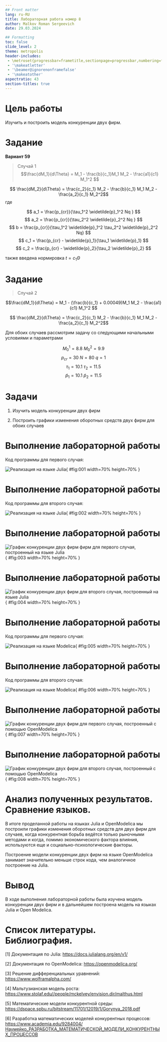 ```yaml
---
## Front matter
lang: ru-RU
title: Лабораторная работа номер 8
author: Malkov Roman Sergeevich
date: 29.03.2024

## Formatting
toc: false
slide_level: 2
theme: metropolis
header-includes: 
 - \metroset{progressbar=frametitle,sectionpage=progressbar,numbering=fraction}
 - '\makeatletter'
 - '\beamer@ignorenonframefalse'
 - '\makeatother'
aspectratio: 43
section-titles: true
---
```


# Цель работы

Изучить и построить модель конкуренции двух фирм.

# Задание

**Вариант 59**

>Случай 1
$$\frac{dM_1}{d\Theta} = M_1 - \frac{b}{c_1}M_1 M_2 - \frac{a1}{c1} M_1^2 $$

$$ \frac{dM_2}{d\Theta} = \frac{c_2}{c_1} M_2 - \frac{b}{c_1} M_1 M_2 - \frac{a_2}{c_1} M_2^2$$
где 

$$ a_1 = \frac{p_{cr}}{\tau_1^2 \widetilde{p}_1^2 Nq } $$
$$ a_2 = \frac{p_{cr}}{\tau_2^2 \widetilde{p}_2^2 Nq } $$ 
$$ b = \frac{p_{cr}}{\tau_1^2 \widetilde{p}_1^2 \tau_2^2 \widetilde{p}_2^2 Nq} $$
$$ c_1 = \frac{p_{cr} - \widetilde{p}_1}{\tau_1 \widetilde{p}_1} $$
$$ c_2 = \frac{p_{cr} - \widetilde{p}_2}{\tau_2 \widetilde{p}_2} $$

также введена нормировка $t = c_1 \Theta$

# Задание

>Случай 2

$$\frac{dM_1}{d\Theta} = M_1 - (\frac{b}{c_1} + 0.00049)M_1 M_2 - \frac{a1}{c1} M_1^2 $$

$$ \frac{dM_2}{d\Theta} = \frac{c_2}{c_1} M_2 - \frac{b}{c_1} M_1 M_2 - \frac{a_2}{c_1} M_2^2$$

Для обоих случаев рассмотрим задачу со следующими начальными условиями и параметрами

$$ M_0^1=8.8 \: M_0^2=9.9 $$
$$ p_{cr}=30 \: N=80 \: q=1 $$
$$ \tau_1=10.1 \: \tau_2=11.5 $$
$$ \widetilde{p}_1=10.1 \: \widetilde{p}_2=11.5 $$

# Задачи

1.	Изучить модель конкуренции двух фирм

2.	Построить графики изменения оборотных средств двух фирм для обоих случаев

# Выполнение лабораторной работы

Код программы для первого случая:

![Реализация на языке Julia](Screens/1.PNG){ #fig:001 width=70% height=70% }

# Выполнение лабораторной работы

Код программы для второго случая:

![Реализация на языке Julia](Screens/2.PNG){ #fig:002 width=70% height=70% }

# Выполнение лабораторной работы

![График конкуренции двух фирм фирм для первого случая, построенный на языке Julia](Screens/jl1.PNG){ #fig:003 width=70% height=70% }


# Выполнение лабораторной работы

![График конкуренции двух фирм для второго случая, построенный на языке Julia](Screens/jl2.PNG){ #fig:004 width=70% height=70% }

# Выполнение лабораторной работы

Код программы для первого случая:

![Реализация на языке Modelica](Screens/3.PNG){ #fig:005 width=70% height=70% }

# Выполнение лабораторной работы

Код программы для второго случая:

![Реализация на языке Modelica](Screens/4.PNG){ #fig:006 width=70% height=70% }

# Выполнение лабораторной работы

![График конкуренции двух фирм для первого случая, построенный с помощью OpenModelica](Screens/mo1.PNG){ #fig:007 width=70% height=70% }

# Выполнение лабораторной работы

![График конкуренции двух фирм для второго случая, построенный с помощью OpenModelica](Screens/mo2.PNG){ #fig:008 width=70% height=70% }

# Анализ полученных результатов. Сравнение языков.

В итоге проделанной работы на языках Julia и OpenModelica мы построили графики изменения оборотных средств для двух фирм для случаев, когда конкурентная борьба ведётся только рыночными методами и когда, помимо экономического фактора влияния, используются еще и социально-психологические факторы. 

Построение модели конкуренции двух фирм на языке OpenModelica занимает значительно меньше строк кода, чем аналогичное построение на Julia.

# Вывод

В ходе выполнения лабораторной работы была изучена модель конкуренции двух фирм и в дальнейшем построена модель на языках Julia и Open Modelica.

# Список литературы. Библиография.

[1] Документация по Julia: https://docs.julialang.org/en/v1/

[2] Документация по OpenModelica: https://openmodelica.org/

[3] Решение дифференциальных уравнений: https://www.wolframalpha.com/

[4] Мальтузианская модель роста: https://www.stolaf.edu//people/mckelvey/envision.dir/malthus.html

[5] Математические модели конкурентной среды: https://dspace.spbu.ru/bitstream/11701/12019/1/Gorynya_2018.pdf

[6] Разработка математических моделей конкурентных процессов: https://www.academia.edu/9284004/Наумейко_РАЗРАБОТКА_МАТЕМАТИЧЕСКОЙ_МОДЕЛИ_КОНКУРЕНТНЫХ_ПРОЦЕССОВ 